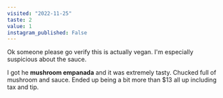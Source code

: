 ```yaml
---
visited: "2022-11-25"
taste: 2
value: 1
instagram_published: False
---
```


Ok someone please go verify this is actually vegan. I'm especially suspicious about the sauce. 

I got he **mushroom empanada** and it was extremely tasty. Chucked full of mushroom and sauce. Ended up being a bit more than $13 all up including tax and tip.
